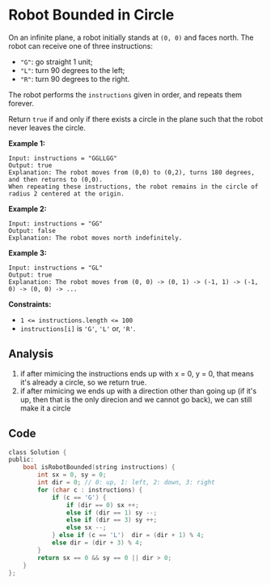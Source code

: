 # Robot Bounded in Circle

On an infinite plane, a robot initially stands at `(0, 0)` and faces north. The robot can receive one of three instructions:

- `"G"`: go straight 1 unit;
- `"L"`: turn 90 degrees to the left;
- `"R"`: turn 90 degrees to the right.

The robot performs the `instructions` given in order, and repeats them forever.

Return `true` if and only if there exists a circle in the plane such that the robot never leaves the circle.

 

**Example 1:**

```
Input: instructions = "GGLLGG"
Output: true
Explanation: The robot moves from (0,0) to (0,2), turns 180 degrees, and then returns to (0,0).
When repeating these instructions, the robot remains in the circle of radius 2 centered at the origin.
```

**Example 2:**

```
Input: instructions = "GG"
Output: false
Explanation: The robot moves north indefinitely.
```

**Example 3:**

```
Input: instructions = "GL"
Output: true
Explanation: The robot moves from (0, 0) -> (0, 1) -> (-1, 1) -> (-1, 0) -> (0, 0) -> ...
```

 

**Constraints:**

- `1 <= instructions.length <= 100`
- `instructions[i]` is `'G'`, `'L'` or, `'R'`.

## Analysis

1. if after mimicing the instructions ends up with x = 0, y = 0, that means it's already a circle, so we return true.
2. if after mimicing we ends up with a direction other than going up (if it's up, then that is the only direcion and we cannot go back), we can still make it a circle

## Code

```c
class Solution {
public:
    bool isRobotBounded(string instructions) {
        int sx = 0, sy = 0;
        int dir = 0; // 0: up, 1: left, 2: down, 3: right
        for (char c : instructions) {
            if (c == 'G') {
                if (dir == 0) sx ++;
                else if (dir == 1) sy --;
                else if (dir == 3) sy ++;
                else sx --;
            } else if (c == 'L')  dir = (dir + 1) % 4;
            else dir = (dir + 3) % 4;
        }
        return sx == 0 && sy == 0 || dir > 0;
    }
};
```